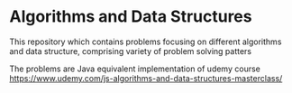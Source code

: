 # Algorithms and Data Structures
This repository which contains problems focusing on different algorithms and data structure, comprising variety of problem solving patters

The problems are Java equivalent implementation of udemy course https://www.udemy.com/js-algorithms-and-data-structures-masterclass/
